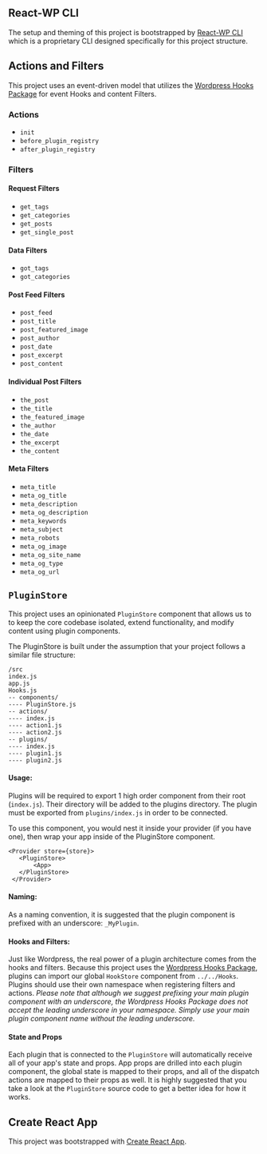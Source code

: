 ## React-WP CLI
The setup and theming of this project is bootstrapped by [React-WP CLI](https://github.com/FluentCo/React-WP-CLI) which is a proprietary CLI designed specifically for this project structure.



## Actions and Filters
This project uses an event-driven model that utilizes the [Wordpress Hooks Package](https://www.ibenic.com/use-wordpress-hooks-package-javascript-apps/) for event Hooks and content Filters.

### Actions
- `init`
- `before_plugin_registry`
- `after_plugin_registry`

### Filters

#### Request Filters
- `get_tags`
- `get_categories`
- `get_posts`
- `get_single_post`

#### Data Filters
- `got_tags`
- `got_categories`

#### Post Feed Filters
- `post_feed`
- `post_title`
- `post_featured_image`
- `post_author`
- `post_date`
- `post_excerpt`
- `post_content`

#### Individual Post Filters
- `the_post`
- `the_title`
- `the_featured_image`
- `the_author`
- `the_date`
- `the_excerpt`
- `the_content`

#### Meta Filters
- `meta_title`
- `meta_og_title`
- `meta_description`
- `meta_og_description`
- `meta_keywords`
- `meta_subject`
- `meta_robots`
- `meta_og_image`
- `meta_og_site_name`
- `meta_og_type`
- `meta_og_url`



## `PluginStore`
This project uses an opinionated `PluginStore` component that allows us to to keep the core codebase isolated, extend functionality, and modify content using plugin components.

The PluginStore is built under the assumption that your project follows a similar file structure:
```
/src
index.js
app.js
Hooks.js
-- components/
---- PluginStore.js
-- actions/
---- index.js
---- action1.js
---- action2.js
-- plugins/
---- index.js
---- plugin1.js
---- plugin2.js
```

#### Usage:
Plugins will be required to export 1 high order component from their root (`index.js`).
Their directory will be added to the plugins directory.
The plugin must be exported from `plugins/index.js` in order to be connected.

To use this component, you would nest it inside your provider (if you have one),
then wrap your app inside of the PluginStore component.
```
<Provider store={store}>
   <PluginStore>
       <App>
   </PluginStore>
 </Provider>
```

#### Naming:
As a naming convention, it is suggested that the plugin component is prefixed with an underscore: `_MyPlugin`.

#### Hooks and Filters:
Just like Wordpress, the real power of a plugin architecture comes from the hooks and filters.
Because this project uses the [Wordpress Hooks Package](https://www.ibenic.com/use-wordpress-hooks-package-javascript-apps/), plugins can import our global `HookStore` component from `../../Hooks`. Plugins should use their own namespace when registering filters and actions.
*Please note that although we suggest prefixing your main plugin component with an underscore, the Wordpress Hooks Package does not accept the leading underscore in your namespace. Simply use your main plugin component name without the leading underscore.*

#### State and Props
Each plugin that is connected to the `PluginStore` will automatically receive all of your app's state and props. App props are drilled into each plugin component, the global state is mapped to their props, and all of the dispatch actions are mapped to their props as well. It is highly suggested that you take a look at the `PluginStore` source code to get a better idea for how it works.



## Create React App
This project was bootstrapped with [Create React App](https://github.com/facebook/create-react-app).
